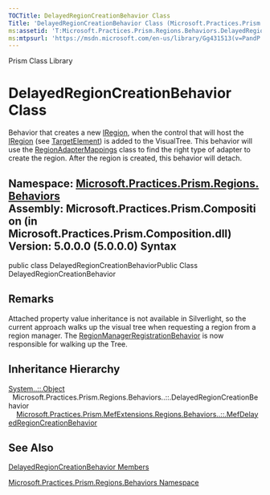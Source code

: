 ```yaml
---
TOCTitle: DelayedRegionCreationBehavior Class
Title: 'DelayedRegionCreationBehavior Class (Microsoft.Practices.Prism.Regions.Behaviors)'
ms:assetid: 'T:Microsoft.Practices.Prism.Regions.Behaviors.DelayedRegionCreationBehavior'
ms:mtpsurl: 'https://msdn.microsoft.com/en-us/library/Gg431513(v=PandP.50)'
---
```


Prism Class Library

DelayedRegionCreationBehavior Class
===================================

Behavior that creates a new [IRegion](https://msdn.microsoft.com/t:microsoft.practices.prism.regions.iregion), when the control that will host the [IRegion](https://msdn.microsoft.com/t:microsoft.practices.prism.regions.iregion) (see [TargetElement](https://msdn.microsoft.com/p:microsoft.practices.prism.regions.behaviors.delayedregioncreationbehavior.targetelement)) is added to the VisualTree. This behavior will use the [RegionAdapterMappings](https://msdn.microsoft.com/t:microsoft.practices.prism.regions.regionadaptermappings) class to find the right type of adapter to create the region. After the region is created, this behavior will detach.

**Namespace:** [Microsoft.Practices.Prism.Regions.Behaviors](https://msdn.microsoft.com/n:microsoft.practices.prism.regions.behaviors)
**Assembly:** Microsoft.Practices.Prism.Composition (in Microsoft.Practices.Prism.Composition.dll) Version: 5.0.0.0 (5.0.0.0)
Syntax
------

<span id="syntaxToggle"></span>public class DelayedRegionCreationBehaviorPublic Class DelayedRegionCreationBehavior

Remarks
-------

<span id="remarksToggle"></span> Attached property value inheritance is not available in Silverlight, so the current approach walks up the visual tree when requesting a region from a region manager. The [RegionManagerRegistrationBehavior](https://msdn.microsoft.com/t:microsoft.practices.prism.regions.behaviors.regionmanagerregistrationbehavior) is now responsible for walking up the Tree.

Inheritance Hierarchy
---------------------

<span id="familyToggle"></span>[System..::.Object](http://msdn2.microsoft.com/en-us/library/e5kfa45b)
  Microsoft.Practices.Prism.Regions.Behaviors..::.DelayedRegionCreationBehavior
    [Microsoft.Practices.Prism.MefExtensions.Regions.Behaviors..::.MefDelayedRegionCreationBehavior](https://msdn.microsoft.com/t:microsoft.practices.prism.mefextensions.regions.behaviors.mefdelayedregioncreationbehavior)

See Also
--------

<span id="seeAlsoToggle"></span>
[DelayedRegionCreationBehavior Members](https://msdn.microsoft.com/allmembers.t:microsoft.practices.prism.regions.behaviors.delayedregioncreationbehavior)

[Microsoft.Practices.Prism.Regions.Behaviors Namespace](https://msdn.microsoft.com/n:microsoft.practices.prism.regions.behaviors)

